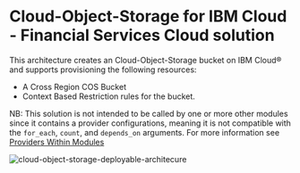 # Cloud-Object-Storage for IBM Cloud - Financial Services Cloud solution

This architecture creates an Cloud-Object-Storage bucket on IBM Cloud® and supports provisioning the following resources:

- A Cross Region COS Bucket
- Context Based Restriction rules for the bucket.

NB: This solution is not intended to be called by one or more other modules since it contains a provider configurations, meaning it is not compatible with the `for_each`, `count`, and `depends_on` arguments. For more information see [Providers Within Modules](https://developer.hashicorp.com/terraform/language/modules/develop/providers)

![cloud-object-storage-deployable-architecure](https://github.com/terraform-ibm-modules/terraform-ibm-cos/tree/main/reference-architectures/secure-cross-regional-bucket.svg)
